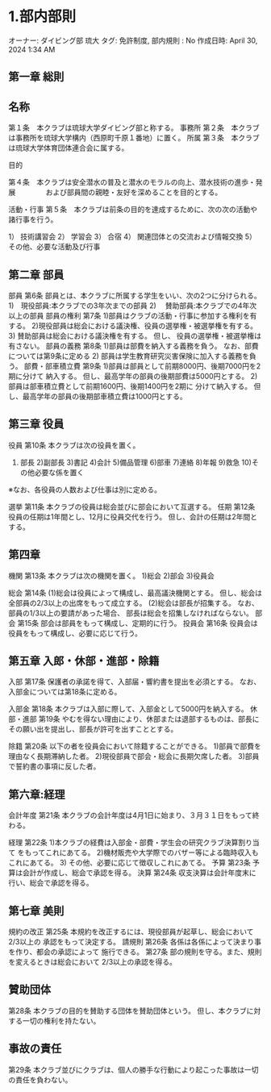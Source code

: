 # 1.部内部則

オーナー: ダイビング部 琉大
タグ: 免許制度, 部内規則
: No
作成日時: April 30, 2024 1:34 AM

## 第一章 総則

## 名称

第１条　本クラブは琉球大学ダイビング部と称する。
事務所
第２条　本クラブは事務所を琉球大学構内（西原町千原１番地）に置く。
所属
第３条　本クラブは琉球大学体育団体連合会に属する。

目的

第４条　本クラブは安全潜水の普及と潜水のモラルの向上、潜水技術の進歩・発展
　　　　および部員間の親睦・友好を深めることを目的とする。

活動・行事
第５条　本クラブは前条の目的を達成するために、次の次の活動や諸行事を行う。

1） 技術講習会
2） 学習会
3） 合宿
4） 関連団体との交流および情報交換
5） その他、必要な活動及び行事

## 第二章 部員

部員
第6条 部員とは、本クラブに所属する学生をいい、次の2つに分けられる。
1)　現役部員:本クラブでの3年次までの部員
2) 　賛助部員:本クラブでの4年次以上の部員
部員の権利
第7条
1)部員はクラブの活動・行事に参加する権利を有する。
2)現役部員は総会における議決権、役員の選挙権・被選挙権を有する。
3) 賛助部員は総会における議決権を有する。
但し、 役員の選挙権・被選挙権は有さない。
部員の義務
第8条
1)部員は部費を納入する義務を負う。
なお、部費については第9条に定める
2) 部員は学生教育研究災害保険に加入する義務を負う。
部費・部車積立費
第9条
1)部員は部員として前期8000円、後期7000円を2期に分けて
納入する。
但し、最高学年の部員の後期部費は5000円とする。
2)部員は部車積立費として前期1600円、後期1400円を2期に
分けて納入する。
但し、最高学年の部員の後期部車積立費は1000円とする。

## 第三章 役員

役員
第10条 本クラブは次の役員を置く。

1. 部長
2)副部長
3)書記
4)会計
5)備品管理
6)部車
7)連絡
8)年報
9)救急
10)その他必要な係を置く

※なお、各役員の人数および仕事は別に定める。

選挙
第11条 本クラブの役員は総会並びに部会において互選する。
任期
第12条 役員の任期は1年間とし、12月に役員交代を行う。
但し、会計の任期は2年間とする。

## 第四章

機関
第13条 本クラブは次の機関を置く。
1)総会
2)部会
3)役員会

総会
第14条
(1)総会は役員によって構成し、最高議決機関とする。
但し、総会は全部員の2/3以上の出席をもって成立する。
(2)総会は部長が招集する。 なお、部員の1/3以上の要請があった場合、
部長は総会を招集しなければならない。
部会
第15条 部会は部員をもって構成し、定期的に行う。
投員会
第16条 役員会は役員をもって構成し、必要に応じて行う。

## 第五章 入郎・休部・進部・除籍

入部
第17条 保護者の承諾を得て、入部届・響約書を提出を必須とする。
なお、入部金については第18条に定める。

入部金
第18条 本クラブは入部に際して、入部金として5000円を納入する。
休部・進部
第19条 やむを得ない理由により、休部または退部するものは、部長に
その願い出を提出し、部長が許可を出すこととする。

除籍
第20条 以下の者を役員会において除籍することができる。
1)部員で部費を理由なく長期滞納した者。
2)現役部員で部会・総会に長期欠席した者。
3)部員で誓約書の事項に反した者。

## 第六章:経理

会計年度
第21条 本クラブの会計年度は4月1日に始まり、３月３１日をもって終わる。

経理
第22条
1)本クラブの経費は入部金・部費・学生会の研究クラブ決算割り当て
をもってこれにあてる。
2)機材販売や大学際でのバザー等による臨時収入もこれにあてる。
3) その他、必要に応じて徴収しこれにあてる。
予算
第23条 予算は会計が作成し、総会で承認を得る。
決算
第24条 収支決算は会計年度末に行い、総会で承認を得る。

## 第七章 美則

規約の改正
第25条 本規約を改正するには、現役部員が起草し、総会において2/3以上の
承認をもって決定する。
請規則
第26条 各係は各係によって決まり事を作り、都会の承認によって
施行できる。
第27条 部の規則を守る。また、規則を変えるときは総会において
2/3以上の承認を得る。

## 贊助団体

第28条 本クラブの目的を賛助する団体を賛助団体という。
但し、本クラブに対する一切の権利を持たない。

## 事故の責任

第29条 本クラブ並びにクラブは、個人の勝手な行動により起こった事故は一切の責任を負わない。